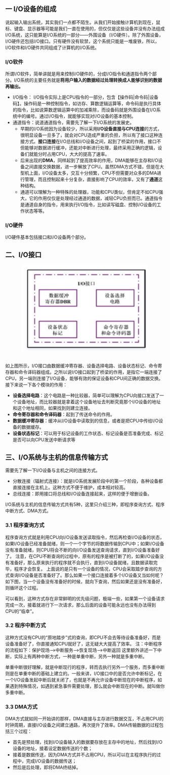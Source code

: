 ## 一 I/O设备的组成

说起输入输出系统，其实我们一点都不陌生。从我们开始接触计算机到现在，鼠标、键盘、显示器等可能是我们一直在使用的，但仅仅是这些设备并没有办法组成I/O系统，这只能算是I/O系统的一部分——外围设备（I/O硬件）。除了外围设备，I/O硬件还包括I/O接口。只有硬件没有软禁，这个系统只能是一堆废铁，所以，I/O软件和I/O硬件共同组成了计算机的I/O系统。

### I/O软件

所谓I/O软件，简单讲就是用来控制I/O硬件的，分成I/O指令和通道指令两个部分。I/O系统的主要任务就是**将用户输入的数据经过处理转换成人能够识别的数据再输出。**

- I/O指令： I/O指令实际上是CPU指令的一部分，包含【操作码|命令码|设备码】。操作码是一种控制指令，如访存、算数逻辑运算等，命令码是执行具体的指令，比如说算数逻辑运算中的加减乘除，而设备码就是外围设备在I/O系统中的编号。通过I/O指令，就能够实现对I/O设备的基本控制。
- 通道指令：说道通道指令，需要先了解一下I/O系统的发展史。 
  - 早期的I/O系统因为设备较少，所以采用**I/O设备直接与CPU连接**的方式，很明显设备一旦多了，就会对CPU造成严重的负担，所以有了接口这种连接方式。**接口连接**在I/O总线和I/O设备之间，起到了桥梁的作用，接口不但能够对数据进行缓冲，还能对中断进行处理，最终采用正确的逻辑，设备们就能分时占用CPU，大大的提高了速率。
  - 后来出现的**DMA**，同样起到了提高效率的作用，DMA能够在主存和I/O设备之间直接交换数据，进一步解放了CPU。虽然DMA方式不错，但是在大型机上面，I/O设备太多，交互十分频繁，CPU不但需要对众多的DMA进行管理，而且控制起来十分复杂，直接影响了CPU的效率，又有了**通道**这种结构。
  - 通道可以理解为一种特殊的处理器，功能和CPU类似，但肯定不如CPU强大，它的作用仅仅是处理经过通道的数据，减轻CPU负担而已。通道指令是通道自身的指令，用来执行I/O指令，比如读写磁盘、控制I/O设备的工作状态等等。

### I/O硬件

I/O硬件基本包括接口和I/O设备两个部分。

## 二、I/O接口  

<div align="center"> <img src="pics/image-20201217202026538.png" width="400"/> </div><br>

如上图所示，I/O接口由数据缓冲寄存器、设备选择电路、设备状态标记、命令寄存器和命令译码器组成。之所以说I/O接口起到了桥梁的作用，是指它一端连接了CPU，另一端则连接了I/O设备，能够有效的保证设备和CPU间正确的数据交换。 接下来说一下各个模块的作用：  

- **设备选择电路**：这个电路是一种比较器，简单可以理解为CPU向接口发送了一个设备地址，而比较器就是拿着这个设备地址去判断究竟那个I/O设备的地址和这个地址相同，如果找到则建立连接。 
- **命令寄存器和命令译码器**：起到了传送命令的作用。
- **数据缓冲寄存器**：缓冲从I/O设备中读取到的信息，或者是把CPU中传给I/O设备的数据缓存。  
- **设备状态标记**：可以用于标记设备的工作状态、标记设备是否准备完成、标记是否可以向CPU发送中断请求等

## 三、I/O系统与主机的信息传输方式

需要先了解一下I/O设备与主机之间的连接方式。

- 分散连接（辐射式连接）：就是I/O系统发展阶段中的第一个阶段，各种设备都直接连接在主机上。这种方式不便于维护，成本相对较高。
- 总线连接：即用接口将总线和I/O设备连接起来，这样的便于增删设备。

I/O系统与主机的信息传输方式共有5种，这里只介绍三种，即程序查询方式、程序中断方式、DMA方式。

### 3.1 程序查询方式

程序查询方式就是利用CPU向I/O设备发送读取指令，然后再检查I/O设备的状态，如果I/O设备已经准备就绪，则一个一个字节的将数据传输到CPU中；如果I/O设备没有准备就绪，则CPU将会不断的向I/O设备发送查询请求，直到I/O设备准备好了。  注意，在CPU不断查询的过程中，原有的程序是被打断了的，如果I/O设备没有准备好，那么原来执行的程序就不会执行，直到I/O设备就绪，且数据读取完毕，程序才会恢复。  上面说的是只有一个设备的情况，CPU会采取踏步查询的方式查询I/O设备是否准备好了。那么如果一个接口连接着多个I/O设备又当如何呢？如下图，当一个设备没有准备好的时候，就向下查询，然后如果还是没有准备好，则循环这个过程。  

可以看到，这种方式存在非常鲜明的优先级问题，极端一些，如果第一个设备请求完成一次，接着就进行下一次请求，那么后面的设备可能永远也没有办法得到CPU的“临幸”。

### 3.2 程序中断方式

这种方式没有CPU的“原地踏步”式的查询，即CPU不会去等待设备准备好，而是设备准备好了，你直接通知CPU就好了，这无疑大大提高了效率。  注：中断程序的流程如下：保护现场–>中断服务–>恢复现场–>中断返回  这里额外讲述一下中断，实际上有两种中断方式，一种是单重中断，另外一种就是多重中断。  

单重中断很好理解，就是中断现行的程序，转而去执行另外一个服务，而多重中断则是在单重中断的基础上建立的。一般来讲，I/O接口中的是否允许中断标记，在一个I/O设备发起中断后就关闭了，也就是不再允许设备中断现在的中断程序，如果遇到特殊情况，如遇到紧急事件需要处理，那么就会中断现在的中断。就叫做你多重中断。

### 3.3 DMA方式

DMA方式就如同一开始讲的那样，DMA直接与主存进行数据交互，不占用CPU的时钟周期，直接I/O设备之间建立通路，再次提升了效率。DMA传输数据的过程包括三个过程：

- 首先是预处理，找到I/O设备输入的数据要存放在主存中的地址，然后找到I/O设备的地址，接着设定数据传送的个数；
-  接着是数据传送，因为DMA方式并不占用CPU，所以可以在主程序执行的过程中，完成I/O设备的数据传送；
- 然后是后处理，即将DMA终结掉。

